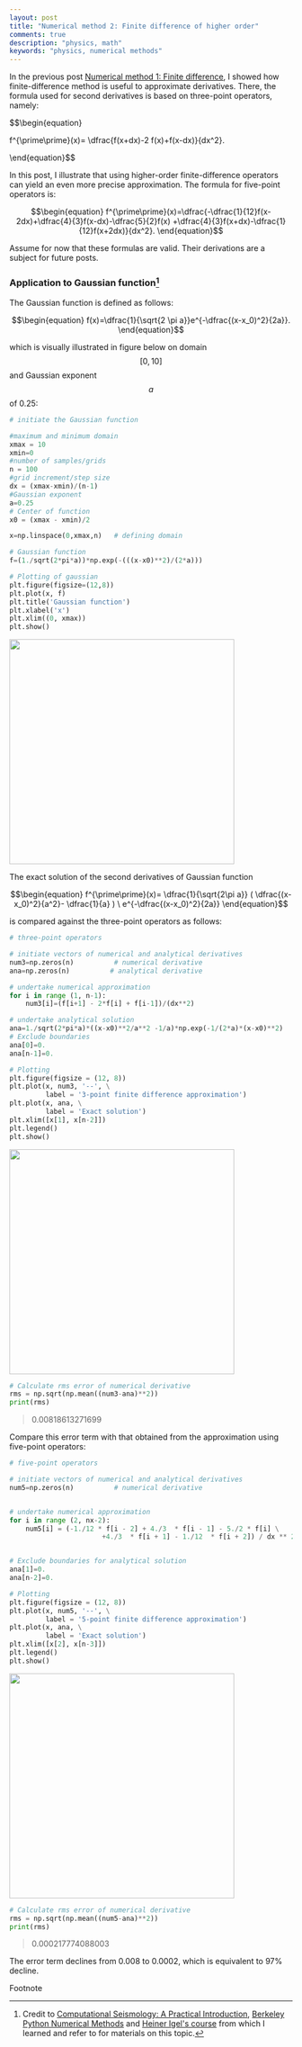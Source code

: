 ```yaml
---
layout: post
title: "Numerical method 2: Finite difference of higher order"
comments: true
description: "physics, math"
keywords: "physics, numerical methods"
---
```



In the previous post [Numerical method 1: Finite difference](https://zul.rocks/finite-difference), I showed how finite-difference method is useful to approximate derivatives. There, the formula used for second derivatives is based on three-point operators, namely:

$$\begin{equation}

f^{\prime\prime}(x)= \dfrac{f(x+dx)-2 f(x)+f(x-dx)}{dx^2}.

\end{equation}$$

In this post, I illustrate that using higher-order finite-difference operators can yield an even more precise approximation. The formula for five-point operators is:

$$\begin{equation}
f^{\prime\prime}(x)=\dfrac{-\dfrac{1}{12}f(x-2dx)+\dfrac{4}{3}f(x-dx)-\dfrac{5}{2}f(x) +\dfrac{4}{3}f(x+dx)-\dfrac{1}{12}f(x+2dx)}{dx^2}.
\end{equation}$$

Assume for now that these formulas are valid. Their derivations are a subject for future posts.

### Application to Gaussian function[^1]

The Gaussian function is defined as follows:

$$\begin{equation} 
f(x)=\dfrac{1}{\sqrt{2 \pi a}}e^{-\dfrac{(x-x_0)^2}{2a}}.
\end{equation}$$

which is visually illustrated in figure below on domain $$[0,10]$$ and Gaussian exponent $$a$$ of 0.25:

```python
# initiate the Gaussian function

#maximum and minimum domain
xmax = 10
xmin=0
#number of samples/grids
n = 100
#grid increment/step size
dx = (xmax-xmin)/(n-1)
#Gaussian exponent
a=0.25
# Center of function
x0 = (xmax - xmin)/2

x=np.linspace(0,xmax,n)   # defining domain

# Gaussian function           
f=(1./sqrt(2*pi*a))*np.exp(-(((x-x0)**2)/(2*a)))

# Plotting of gaussian
plt.figure(figsize=(12,8))
plt.plot(x, f)
plt.title('Gaussian function')
plt.xlabel('x')
plt.xlim((0, xmax))
plt.show()
```
<img src="https://raw.githubusercontent.com/zulfadz/zulfadz.github.io/master/pictures/gauss0.png" width="400"/>

The exact solution of the second derivatives of Gaussian function 

$$\begin{equation} 
f^{\prime\prime}(x)= \dfrac{1}{\sqrt{2\pi a}} ( \dfrac{(x-x_0)^2}{a^2}- \dfrac{1}{a} ) \ e^{-\dfrac{(x-x_0)^2}{2a}}
\end{equation}$$

is compared against the three-point operators as follows:

```python
# three-point operators

# initiate vectors of numerical and analytical derivatives
num3=np.zeros(n)          # numerical derivative
ana=np.zeros(n)          # analytical derivative

# undertake numerical approximation
for i in range (1, n-1):
    num3[i]=(f[i+1] - 2*f[i] + f[i-1])/(dx**2)

# undertake analytical solution
ana=1./sqrt(2*pi*a)*((x-x0)**2/a**2 -1/a)*np.exp(-1/(2*a)*(x-x0)**2)
# Exclude boundaries
ana[0]=0.
ana[n-1]=0.

# Plotting 
plt.figure(figsize = (12, 8))
plt.plot(x, num3, '--', \
         label = '3-point finite difference approximation')
plt.plot(x, ana, \
         label = 'Exact solution')
plt.xlim([x[1], x[n-2]])
plt.legend()
plt.show()
```
<img src="https://raw.githubusercontent.com/zulfadz/zulfadz.github.io/master/pictures/gauss1.png" width="400"/>

```python
# Calculate rms error of numerical derivative
rms = np.sqrt(np.mean((num3-ana)**2))
print(rms)
```
> 0.00818613271699

Compare this error term with that obtained from the approximation using five-point operators:

```python
# five-point operators

# initiate vectors of numerical and analytical derivatives
num5=np.zeros(n)          # numerical derivative


# undertake numerical approximation
for i in range (2, nx-2):
    num5[i] = (-1./12 * f[i - 2] + 4./3  * f[i - 1] - 5./2 * f[i] \
                       +4./3  * f[i + 1] - 1./12  * f[i + 2]) / dx ** 2


# Exclude boundaries for analytical solution
ana[1]=0.
ana[n-2]=0.

# Plotting 
plt.figure(figsize = (12, 8))
plt.plot(x, num5, '--', \
         label = '5-point finite difference approximation')
plt.plot(x, ana, \
         label = 'Exact solution')
plt.xlim([x[2], x[n-3]])
plt.legend()
plt.show()
```
<img src="https://raw.githubusercontent.com/zulfadz/zulfadz.github.io/master/pictures/gauss2.png" width="400"/>

```python
# Calculate rms error of numerical derivative
rms = np.sqrt(np.mean((num5-ana)**2))
print(rms)
```
> 0.000217774088003

The error term declines from 0.008 to 0.0002, which is equivalent to 97% decline.

Footnote

[^1]: Credit to [Computational Seismology: A Practical Introduction](https://www.amazon.com/Computational-Seismology-Introduction-Heiner-Igel/dp/0198717415), [Berkeley Python Numerical Methods](https://pythonnumericalmethods.berkeley.edu/notebooks/Index.html) and [Heiner Igel's course](https://www.coursera.org/learn/computers-waves-simulations) from which I learned and refer to for materials on this topic.



